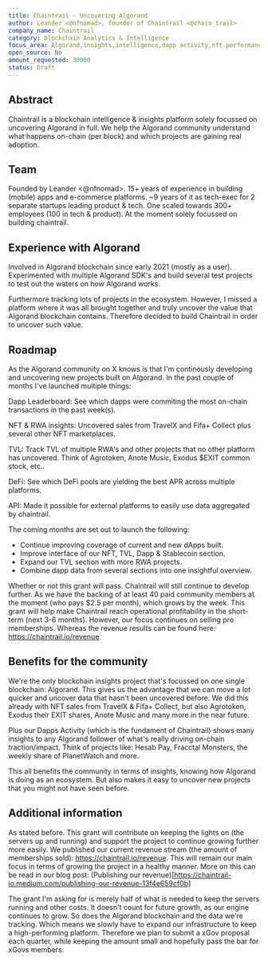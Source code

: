 ```yaml
---
title: Chaintrail - Uncovering Algorand 
author: Leander <@nfnomad>, founder of Chaintrail <@chain_trail>
company_name: Chaintrail
category: Blockchain Analytics & Intelligence
focus_area: Algorand,insights,intelligence,dapp activity,nft performance,tvl,rwa.
open_source: No
amount_requested: 30000
status: Draft
---
```


## Abstract
Chaintrail is a blockchain intelligence & insights platform solely focussed on uncovering Algorand in full. We help the Algorand community understand what happens on-chain (per block) and which projects are gaining real adoption.

## Team
Founded by Leander <@nfnomad>. 15+ years of experience in building (mobile) apps and e-commerce platforms. ~9 years of it as tech-exec for 2 separate startups leading product & tech. One scaled towards 300+ employees (100 in tech & product). At the moment solely focussed on building chaintrail. 

## Experience with Algorand
Involved in Algorand blockchain since early 2021 (mostly as a user). Experimented with multiple Algorand SDK's and build several test projects to test out the waters on how Algorand works. 

Furthermore tracking lots of projects in the ecosystem. However, I missed a platform where it was all brought together and truly uncover the value that Algorand blockchain contains. Therefore decided to build Chaintrail in order to uncover such value.

## Roadmap
As the Algorand community on X knows is that I'm continously developing and uncovering new projects built on Algorand. In the past couple of months I've launched multiple things:

Dapp Leaderboard:
See which dapps were commiting the most on-chain transactions in the past week(s). 

NFT & RWA insights:
Uncovered sales from TravelX and Fifa+ Collect plus several other NFT marketplaces.

TVL:
Track TVL of multiple RWA's and other projects that no other platform has uncovered. Think of Agrotoken, Anote Music, Exodus $EXIT common stock, etc..

DeFi:
See which DeFi pools are yielding the best APR across multiple platforms. 

API: 
Made it possible for external platforms to easily use data aggregated by chaintrail. 

The coming months are set out to launch the following:
- Continue improving coverage of current and new dApps built.
- Improve interface of our NFT, TVL, Dapp & Stablecoin section.
- Expand our TVL section with more RWA projects.
- Combine dapp data from several sections into one insightful overview.

Whether or not this grant will pass. Chaintrail will still continue to develop further. As we have the backing of at least 40 paid community members at the moment (who pays $2.5 per month), which grows by the week. This grant will help make Chaintrail reach operational profitability in the short-term (next 3-6 months). However, our focus continues on selling pro memberships. Whereas the revenue results can be found here: https://chaintrail.io/revenue

## Benefits for the community
We're the only blockchain insights project that's focussed on one single blockchain: Algorand. This gives us the advantage that we can move a lot quicker and uncover data that hasn't been uncovered before. We did this already with NFT sales from TravelX & Fifa+ Collect, but also Agrotoken, Exodus their EXIT shares, Anote Music and many more in the near future. 

Plus our Dapps Activity (which is the fundament of Chaintrail) shows many insights to any Algorand follower of what's really driving on-chain traction/impact. Think of projects like: Hesab Pay, Fracctal Monsters, the weekly share of PlanetWatch and more.

This all benefits the community in terms of insights, knowing how Algorand is doing as an ecosystem. But also makes it easy to uncover new projects that you might not have seen before.

## Additional information
As stated before. This grant will contribute on keeping the lights on (the servers up and running) and support the project to continue growing further more easily. We published our current revenue stream (the amount of memberships sold): https://chaintrail.io/revenue. This will remain our main focus in terms of growing the project in a healthy manner. More on this can be read in our blog post: (Publishing our revenue)[https://chaintrail-io.medium.com/publishing-our-revenue-13f4e659cf0b]

The grant I'm asking for is merely half of what is needed to keep the servers running and other costs. It doesn't count for future growth, as our engine continues to grow. So does the Algorand blockchain and the data we're tracking. Which means we slowly have to expand our infrastructure to keep a high-performing platform. Therefore we plan to submit a xGov proposal each quarter, while keeping the amount small and hopefully pass the bar for xGovs members. 
